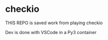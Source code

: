 # checkio

THIS REPO is saved work from playing checkio

Dev is done with VSCode in a Py3 container

